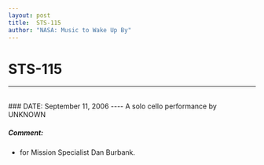 ```yaml
---
layout: post
title:  STS-115
author: "NASA: Music to Wake Up By"
---
```


# STS-115
----
<br/>
### DATE: September 11, 2006
----
A solo cello performance by UNKNOWN

##### Comment:
* for Mission Specialist Dan Burbank.
